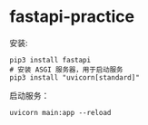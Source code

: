 # fastapi-practice
安装:

```shell
pip3 install fastapi
# 安装 ASGI 服务器，用于启动服务
pip3 install "uvicorn[standard]"
```

启动服务：

```shell
uvicorn main:app --reload
```
